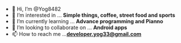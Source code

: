 - 👋 Hi, I’m @Yog8482
- 👀 I’m interested in ... **Simple things, coffee, street food and sports**
- 🌱 I’m currently learning ... **Advance programming and Pianno**
- 💞️ I’m looking to collaborate on ... **Android apps**
- 📫 How to reach me ...**developer.yog33@gmail.com**

<!---
Yog8482/Yog8482 is a ✨ special ✨ repository because its `README.md` (this file) appears on your GitHub profile.
You can click the Preview link to take a look at your changes.
--->
